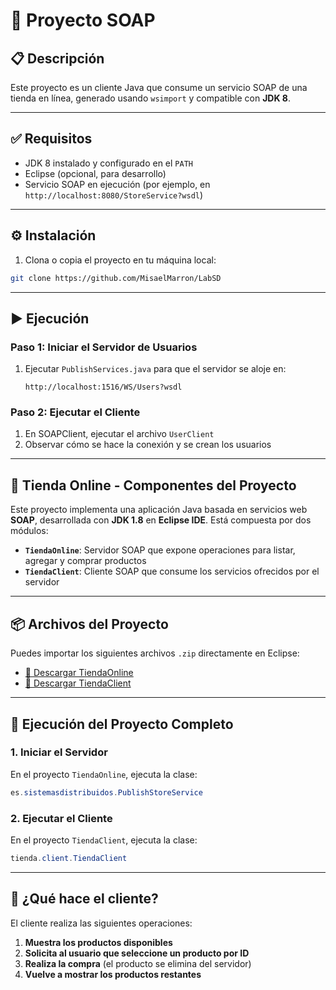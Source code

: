 # 🛒 Proyecto SOAP

## 📋 Descripción

Este proyecto es un cliente Java que consume un servicio SOAP de una tienda en línea, generado usando `wsimport` y compatible con **JDK 8**.

---

## ✅ Requisitos

- JDK 8 instalado y configurado en el `PATH`
- Eclipse (opcional, para desarrollo)
- Servicio SOAP en ejecución (por ejemplo, en `http://localhost:8080/StoreService?wsdl`)

---

## ⚙️ Instalación

1. Clona o copia el proyecto en tu máquina local:

```bash
git clone https://github.com/MisaelMarron/LabSD
```

---

## ▶️ Ejecución

### Paso 1: Iniciar el Servidor de Usuarios

1. Ejecutar `PublishServices.java` para que el servidor se aloje en:
   ```
   http://localhost:1516/WS/Users?wsdl
   ```

### Paso 2: Ejecutar el Cliente

1. En SOAPClient, ejecutar el archivo `UserClient`
2. Observar cómo se hace la conexión y se crean los usuarios

---

## 🛒 Tienda Online - Componentes del Proyecto

Este proyecto implementa una aplicación Java basada en servicios web **SOAP**, desarrollada con **JDK 1.8** en **Eclipse IDE**. Está compuesta por dos módulos:

- **`TiendaOnline`**: Servidor SOAP que expone operaciones para listar, agregar y comprar productos
- **`TiendaClient`**: Cliente SOAP que consume los servicios ofrecidos por el servidor

---

## 📦 Archivos del Proyecto

Puedes importar los siguientes archivos `.zip` directamente en Eclipse:

- [📁 Descargar TiendaOnline](Propuesto/TiendaOnline.zip)
- [📁 Descargar TiendaClient](Propuesto/TiendaClient.zip)

---

## 🚀 Ejecución del Proyecto Completo

### 1. Iniciar el Servidor

En el proyecto `TiendaOnline`, ejecuta la clase:

```java
es.sistemasdistribuidos.PublishStoreService
```

### 2. Ejecutar el Cliente

En el proyecto `TiendaClient`, ejecuta la clase:

```java
tienda.client.TiendaClient
```

---

## 🔄 ¿Qué hace el cliente?

El cliente realiza las siguientes operaciones:

1. **Muestra los productos disponibles**
2. **Solicita al usuario que seleccione un producto por ID**
3. **Realiza la compra** (el producto se elimina del servidor)
4. **Vuelve a mostrar los productos restantes**